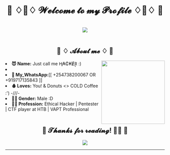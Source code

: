 <body>
<h1 align="center">💖 ♢🥺♢ 𝓦𝓮𝓵𝓬𝓸𝓶𝓮 𝓽𝓸 𝓶𝔂 𝓟𝓻𝓸𝓯𝓲𝓵𝓮 ♢🥺♢ 💖</h1>
<br>
<div align="center">
<img src="https://64.media.tumblr.com/5e4e859c487472985b2a3e398ac2a13b/tumblr_inline_oy6i6wEruH1qj3xt8_540.gif">
</div>
<br>
<div>
<h2 align="center"> 🦊 ♢ 𝓐𝓫𝓸𝓾𝓽 𝓶𝓮 ♢ 🦊 </h2>
<img src="https://media.tenor.com/images/93050f7326ce464ac09af37962bd9d81/tenor.gif" align="right" height=200>
<li>
<b>😈 Name:</b> Just call me Ⱨ₳₵₭ɆⱤ :)</li>
<li>
<li>
<b>🥱 My_WhatsApp:</b>[[ +254738200067 OR +919717135843 ]]</li>
<li> 
<b>🩸 Loves:</b> You! & Donuts <> COLD Coffee :') -///-
</li>
<li>
<b>💁‍♂️ Gender:</b> Male :D
</li>
<li>
<b>👨‍💻 Profession:</b> Ethical Hacker | Pentester | CTF player at HTB | VAPT Professional
</li>
<br>
</div>
<h2 align="center">💖  𝓣𝓱𝓪𝓷𝓴𝓼 𝓯𝓸𝓻 𝓻𝓮𝓪𝓭𝓲𝓷𝓰! 👨‍🦯 💖</h2>
<div align="center">
<img src="https://thumbs.gfycat.com/ElderlyNiceIsopod-size_restricted.gif">
</div>
<hr>
</div>
</div>
</body>

